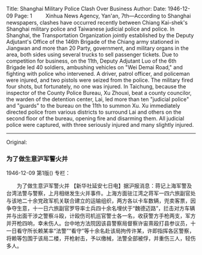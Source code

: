 Title: Shanghai Military Police Clash Over Business
Author:
Date: 1946-12-09
Page: 1
　　
Xinhua News Agency, Yan'an, 7th—According to Shanghai newspapers, clashes have occurred recently between Chiang Kai-shek's Shanghai military police and Taiwanese judicial police and police. In Shanghai, the Transportation Organization jointly established by the Deputy Adjutant's Office of the 146th Brigade of the Chiang army stationed in Jiangwan and more than 20 Party, government, and military organs in the area, both sides using several trucks to sell passenger tickets. Due to competition for business, on the 11th, Deputy Adjutant Luo of the 6th Brigade led 40 soldiers, ambushing vehicles on "Wei Demai Road," and fighting with police who intervened. A driver, patrol officer, and policeman were injured, and two pistols were seized from the police. The military fired four shots, but fortunately, no one was injured. In Taichung, because the inspector of the County Police Bureau, Xu Zhouxi, beat a county councilor, the warden of the detention center, Lai, led more than ten "judicial police" and "guards" to the bureau on the 11th to summon Xu. Xu immediately directed police from various districts to surround Lai and others on the second floor of the bureau, opening fire and disarming them. All judicial police were captured, with three seriously injured and many slightly injured.



<hr /> 

Original: 


### 为了做生意沪军警火并

1946-12-09
第1版()
专栏：

　　为了做生意沪军警火并
    【新华社延安七日电】据沪报消息：蒋记上海军警及台湾法警与警察，上月相继发生火并事件。上海方面驻江湾之蒋军一四六旅副官处与该地二十余党政军机关联合建立的运输组织，两方各以卡车数辆，兜卖客票，因争夺生意，十一日六旅副官罗导率士兵四十余名埋伏于“魏德迈路”，拦击对方车辆并与出面干涉之警察斗殴，计殴伤司机巡官警士各一名，收获警方手枪两支，军方并开枪四响，幸未伤人。台中地方法院因该县警察局督察许宙熹殴打县参议员，十一日看守所长赖某率“法警”“看守”等十余名赴该局拘传许某，许即指挥各区警察，将赖等包围于该局二楼，开枪射击，予以缴械，法警全部被俘，并重伤三人，轻伤多人。
